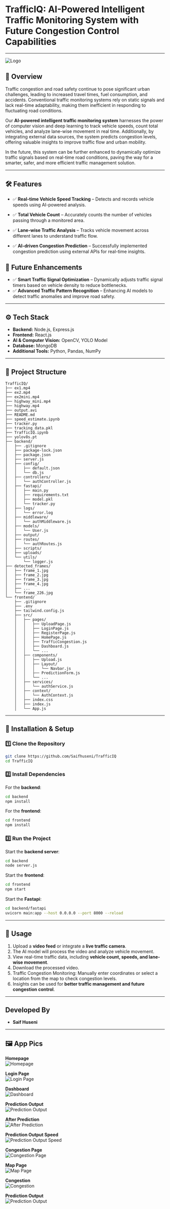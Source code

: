 # **TrafficIQ: AI-Powered Intelligent Traffic Monitoring System with Future Congestion Control Capabilities** 
---
![Logo](https://raw.githubusercontent.com/Saifhuseni/TrafficIQ/main/AppPics/logo.jpg)

## 🚀 **Overview**  
Traffic congestion and road safety continue to pose significant urban challenges, leading to increased travel times, fuel consumption, and accidents. Conventional traffic monitoring systems rely on static signals and lack real-time adaptability, making them inefficient in responding to fluctuating road conditions.

Our **AI-powered intelligent traffic monitoring system** harnesses the power of computer vision and deep learning to track vehicle speeds, count total vehicles, and analyze lane-wise movement in real time. Additionally, by integrating external data sources, the system predicts congestion levels, offering valuable insights to improve traffic flow and urban mobility.

In the future, this system can be further enhanced to dynamically optimize traffic signals based on real-time road conditions, paving the way for a smarter, safer, and more efficient traffic management solution.

---
## 🛠 Features

- ✅ **Real-time Vehicle Speed Tracking** – Detects and records vehicle speeds using AI-powered analysis.
- ✅ **Total Vehicle Count** – Accurately counts the number of vehicles passing through a monitored area.
- ✅ **Lane-wise Traffic Analysis** – Tracks vehicle movement across different lanes to understand traffic flow.

- ✅ **AI-driven Congestion Prediction** – Successfully implemented congestion prediction using external APIs for real-time insights.

## 🔮 Future Enhancements 

- ✅ **Smart Traffic Signal Optimization** – Dynamically adjusts traffic signal timers based on vehicle density to reduce bottlenecks.
- ✅ **Advanced Traffic Pattern Recognition** – Enhancing AI models to detect traffic anomalies and improve road safety.

---

## ⚙️ **Tech Stack**  
- **Backend:** Node.js, Express.js  
- **Frontend:** React.js  
- **AI & Computer Vision:** OpenCV, YOLO  Model  
- **Database:** MongoDB   
- **Additional Tools:** Python, Pandas, NumPy  

---

## 📂 **Project Structure**  
```
TrafficIQ/
├── ex1.mp4
├── ex2.mp4
├── ex2mini.mp4
├── highway_mini.mp4
├── highway.mp4
├── output.avi
├── README.md
├── speed_estimate.ipynb
├── tracker.py
├── tracking_data.pkl
├── TrafficIQ.ipynb
├── yolov8s.pt
├── backend/
│   ├── .gitignore
│   ├── package-lock.json
│   ├── package.json
│   ├── server.js
│   ├── config/
│   │   ├── default.json
│   │   └── db.js
│   ├── controllers/
│   │   └── authController.js
│   ├── fastapi/
│   │   ├── main.py
│   │   ├── requirements.txt
│   │   ├── model.pkl
│   │   └── tracker.py
│   ├── logs/
│   │   └── error.log
│   ├── middleware/
│   │   └── authMiddleware.js
│   ├── models/
│   │   └── User.js
│   ├── output/
│   ├── routes/
│   │   └── authRoutes.js
│   ├── scripts/
│   ├── uploads/
│   └── utils/
│       └── logger.js
├── detected_frames/
│   ├── frame_1.jpg
│   ├── frame_2.jpg
│   ├── frame_3.jpg
│   ├── frame_4.jpg
│   ├── ...
│   └── frame_226.jpg
└── frontend/
    ├── .gitignore
    ├── .env
    ├── tailwind.config.js
    ├── src/
    │   ├── pages/
    │   │   ├── UploadPage.js
    │   │   ├── LoginPage.js
    │   │   ├── RegisterPage.js
    │   │   ├── HomePage.js
    │   │   ├── TrafficCongestion.js
    │   │   ├── Dashboard.js
    │   │   └── ...
    │   ├── components/
    │   │   ├── Upload.js
    │   │   ├── Layout/
    │   │   │   └── Navbar.js
    │   │   ├── PredictionForm.js
    │   │   └── ...
    │   ├── services/
    │   │   └── authService.js
    │   ├── context/
    │   │   └── AuthContext.js
    │   ├── index.css
    │   ├── index.js
    │   └── App.js

```

---

## 📌 **Installation & Setup**  

### **1️⃣ Clone the Repository**  
```sh
git clone https://github.com/Saifhuseni/TrafficIQ
cd TrafficIQ
```

### **2️⃣ Install Dependencies**  
For the **backend**:  
```sh
cd backend
npm install
```
For the **frontend**:  
```sh
cd frontend
npm install
```

### **3️⃣ Run the Project**  
Start the **backend server**:  
```sh
cd backend
node server.js
```
Start the **frontend**:  
```sh
cd frontend
npm start
```
Start the **Fastapi**:  
```sh
cd backend/fastapi
uvicorn main:app --host 0.0.0.0 --port 8000 --reload
```


---

## 🎯 **Usage**  
1. Upload a **video feed** or integrate a **live traffic camera**.  
2. The AI model will process the video and analyze vehicle movement.  
3. View real-time traffic data, including **vehicle count, speeds, and lane-wise movement**.  
4. Download the processed video. 
5. Traffic Congestion Monitoring:
Manually enter coordinates or select a location from the map to check congestion levels.
7. Insights can be used for **better traffic management and future congestion control**.

---



##  **Developed By**  
- **Saif Huseni**  
 

---

## 🖼 **App Pics** 

**Homepage**  
![Homepage](https://github.com/Saifhuseni/TrafficIQ/blob/main/AppPics/Home%20Page.jpg?raw=true)

**Login Page**  
![Login Page](https://github.com/Saifhuseni/TrafficIQ/blob/main/AppPics/LoginPage.jpg?raw=true)

**Dashboard**  
![Dashboard](https://github.com/Saifhuseni/TrafficIQ/blob/main/AppPics/Dashboard.jpg?raw=true)

**Prediction Output**  
![Prediction Output](https://github.com/Saifhuseni/TrafficIQ/blob/main/AppPics/process_videoPage.jpg?raw=true)

**After Prediction**  
![After Prediction](https://github.com/Saifhuseni/TrafficIQ/blob/main/AppPics/AfterPrediction.jpg?raw=true)

**Prediction Output Speed**  
![Prediction Output Speed](https://github.com/Saifhuseni/TrafficIQ/blob/main/AppPics/OutputPrediction.jpg?raw=true)

**Congestion Page**  
![Congestion Page](https://github.com/Saifhuseni/TrafficIQ/blob/main/AppPics/CongestionPage.jpg?raw=true)

**Map Page**  
![Map Page](https://github.com/Saifhuseni/TrafficIQ/blob/main/AppPics/Map%20Page.jpg?raw=true)

**Congestion**  
![Congestion](https://github.com/Saifhuseni/TrafficIQ/blob/main/AppPics/Congestion.jpg?raw=true)

**Prediction Output**  
![Prediction Output](https://github.com/Saifhuseni/TrafficIQ/blob/main/AppPics/process_videoPage.jpg?raw=true)
